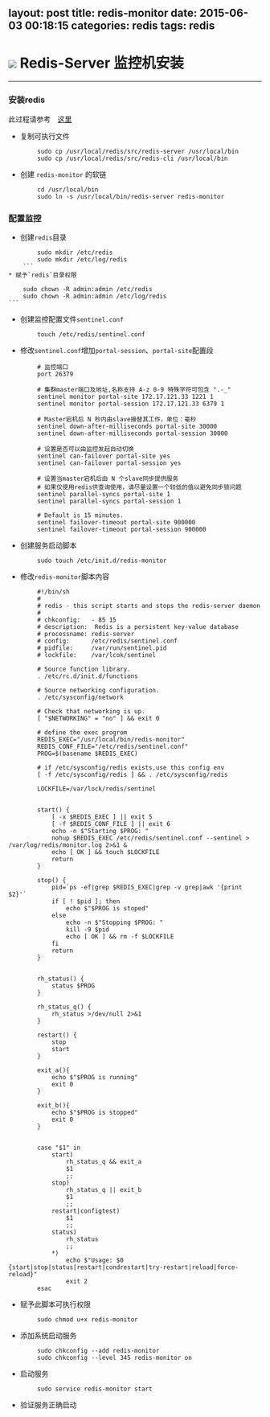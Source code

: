 layout: post
title: redis-monitor
date: 2015-06-03 00:18:15
categories: redis
tags: redis
---

![](http://redis.io/images/redis-small.png) Redis-Server 监控机安装
================================================================


---------------------------


### 安装redis

此过程请参考　[这里](/documentation/blob/master/deploy/redis/install.md)

* 复制可执行文件
```
		sudo cp /usr/local/redis/src/redis-server /usr/local/bin
		sudo cp /usr/local/redis/src/redis-cli /usr/local/bin
```
* 创建 `redis-monitor` 的软链
```
		cd /usr/local/bin
		sudo ln -s /usr/local/bin/redis-server redis-monitor
```
### 配置监控

* 创建`redis`目录
```
		sudo mkdir /etc/redis
		sudo mkdir /etc/log/redis
	```
* 赋予`redis`目录权限
```
		sudo chown -R admin:admin /etc/redis
		sudo chown -R admin:admin /etc/log/redis
	```
* 创建监控配置文件`sentinel.conf`
```
		touch /etc/redis/sentinel.conf
```
* 修改`sentinel.conf`增加`portal-session`、`portal-site`配置段
```
		# 监控端口
		port 26379

		# 集群master端口及地址,名称支持 A-z 0-9 特殊字符可包含 ".-_"
		sentinel monitor portal-site 172.17.121.33 1221 1
		sentinel monitor portal-session 172.17.121.33 6379 1

		# Master宕机后 N 秒内由slave接替其工作，单位：毫秒
		sentinel down-after-milliseconds portal-site 30000
		sentinel down-after-milliseconds portal-session 30000

		# 设置是否可以由监控发起自动切换
		sentinel can-failover portal-site yes
		sentinel can-failover portal-session yes

		# 设置当master宕机后由 N 个slave同步提供服务
		# 如果仅使用redis供查询使用，请尽量设置一个较低的值以避免同步锁问题
		sentinel parallel-syncs portal-site 1
		sentinel parallel-syncs portal-session 1

		# Default is 15 minutes.
		sentinel failover-timeout portal-site 900000
		sentinel failover-timeout portal-session 900000
```

* 创建服务启动脚本
```
		sudo touch /etc/init.d/redis-monitor
```
* 修改`redis-monitor`脚本内容
```
		#!/bin/sh
		#
		# redis - this script starts and stops the redis-server daemon
		#
		# chkconfig:   - 85 15
		# description:  Redis is a persistent key-value database
		# processname: redis-server
		# config:      /etc/redis/sentinel.conf
		# pidfile:     /var/run/sentinel.pid
		# lockfile:    /var/lcok/sentinel

		# Source function library.
		. /etc/rc.d/init.d/functions

		# Source networking configuration.
		. /etc/sysconfig/network

		# Check that networking is up.
		[ "$NETWORKING" = "no" ] && exit 0

		# define the exec progrom
		REDIS_EXEC="/usr/local/bin/redis-monitor"
		REDIS_CONF_FILE="/etc/redis/sentinel.conf"
		PROG=$(basename $REDIS_EXEC)

		# if /etc/sysconfig/redis exists,use this config env
		[ -f /etc/sysconfig/redis ] && . /etc/sysconfig/redis

		LOCKFILE=/var/lock/redis/sentinel


		start() {
		    [ -x $REDIS_EXEC ] || exit 5
		    [ -f $REDIS_CONF_FILE ] || exit 6
		    echo -n $"Starting $PROG: "
		    nohup $REDIS_EXEC /etc/redis/sentinel.conf --sentinel > /var/log/redis/monitor.log 2>&1 &
		    echo [ OK ] && touch $LOCKFILE
		    return
		}

		stop() {
		    pid=`ps -ef|grep $REDIS_EXEC|grep -v grep|awk '{print $2}'`
		    if [ ! $pid ]; then
		        echo $"$PROG is stoped"
		    else
		        echo -n $"Stopping $PROG: "
		        kill -9 $pid
		        echo [ OK ] && rm -f $LOCKFILE
		    fi
		    return
		}


		rh_status() {
		    status $PROG
		}

		rh_status_q() {
		    rh_status >/dev/null 2>&1
		}

		restart() {
		    stop
		    start
		}

		exit_a(){
		    echo $"$PROG is running"
		    exit 0
		}

		exit_b(){
		    echo $"$PROG is stopped"
		    exit 0
		}


		case "$1" in
		    start)
		        rh_status_q && exit_a
		        $1
		        ;;
		    stop)
		        rh_status_q || exit_b
		        $1
		        ;;
		    restart|configtest)
		        $1
		        ;;
		    status)
		        rh_status
		        ;;
		    *)
		        echo $"Usage: $0 {start|stop|status|restart|condrestart|try-restart|reload|force-reload}"
		        exit 2
		esac
```

* 赋予此脚本可执行权限
```
		sudo chmod u+x redis-monitor
```
* 添加系统启动服务
```
		sudo chkconfig --add redis-monitor
		sudo chkconfig --level 345 redis-monitor on
```
* 启动服务
```
		sudo service redis-monitor start
```
* 验证服务正确启动



